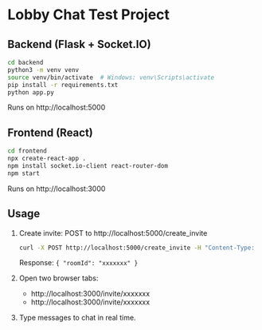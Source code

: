 # Lobby Chat Test Project

## Backend (Flask + Socket.IO)
```bash
cd backend
python3 -m venv venv
source venv/bin/activate  # Windows: venv\Scripts\activate
pip install -r requirements.txt
python app.py
```
Runs on http://localhost:5000

## Frontend (React)
```bash
cd frontend
npx create-react-app .
npm install socket.io-client react-router-dom
npm start
```
Runs on http://localhost:3000

## Usage
1. Create invite: POST to http://localhost:5000/create_invite
   ```bash
   curl -X POST http://localhost:5000/create_invite -H "Content-Type: application/json" -d '{"username":"player1"}'
   ```
   Response: `{ "roomId": "xxxxxxx" }`

2. Open two browser tabs:
   - http://localhost:3000/invite/xxxxxxx
   - http://localhost:3000/invite/xxxxxxx

3. Type messages to chat in real time.
```
